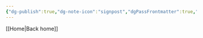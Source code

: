 ```yaml
---
{"dg-publish":true,"dg-note-icon":"signpost","dgPassFrontmatter":true,"noteIcon":"signpost","permalink":"/09-status-notes/done/","created":"2025-10-18T13:00:13.354+01:00","updated":"2025-10-25T17:05:20.136+01:00"}
---
```


[[Home\|Back home]]